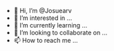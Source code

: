 - 👋 Hi, I’m @Josuearv
- 👀 I’m interested in ...
- 🌱 I’m currently learning ...
- 💞️ I’m looking to collaborate on ...
- 📫 How to reach me ...

<!---
Josuearv/Josuearv is a ✨ special ✨ repository because its `README.md` (this file) appears on your GitHub profile.
You can click the Preview link to take a look at your changes.
--->
